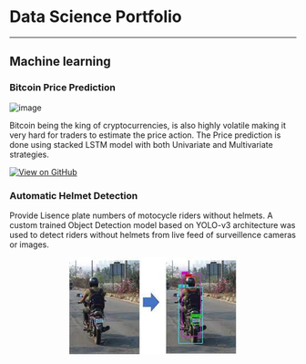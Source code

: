 # Data Science Portfolio
---
## Machine learning

### Bitcoin Price Prediction

![image](https://user-images.githubusercontent.com/32412569/166313298-e3e66610-2495-4161-b2ed-c99842080e42.png)

Bitcoin being the king of cryptocurrencies, is also highly volatile making it very hard for traders to estimate the price action. The Price prediction is done using stacked LSTM model with both Univariate and Multivariate strategies. 

[![View on GitHub](https://img.shields.io/badge/GitHub-View_on_GitHub-blue?logo=GitHub)](https://github.com/ashokrajagopal68/Bitcoin-Price-Prediction)

### Automatic Helmet Detection

Provide Lisence plate numbers of motocycle riders without helmets. A custom trained Object Detection model based on YOLO-v3 architecture was used to detect riders without helmets from live feed of surveillence cameras or images. 


<center><img src="assets/img/der.jpg"/></center>


